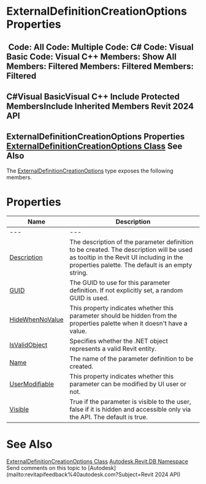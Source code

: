 # ExternalDefinitionCreationOptions Properties

﻿
 Code: All Code: Multiple Code: C# Code: Visual Basic Code: Visual C++  Members: Show All Members: Filtered Members: Filtered Members: Filtered   
---  
C#Visual BasicVisual C++
Include Protected MembersInclude Inherited Members
Revit 2024 API  
---  
ExternalDefinitionCreationOptions Properties  
[ExternalDefinitionCreationOptions Class](1cd9e425-23a3-04f8-c130-4d4a799abd13.md "ExternalDefinitionCreationOptions Class") See Also  
---  
The [ExternalDefinitionCreationOptions](1cd9e425-23a3-04f8-c130-4d4a799abd13.md "ExternalDefinitionCreationOptions Class") type exposes the following members.
# Properties
| Name | Description |
| --- | --- |
| --- | --- | --- |
| [Description](6872b1db-5f9e-72bb-b66f-b9c20f7cc597.md "Description Property") | The description of the parameter definition to be created. The description will be used as tooltip in the Revit UI including in the properties palette. The default is an empty string. |
| [GUID](c86d0033-8200-15ee-070c-d0a606ed3b2a.md "GUID Property") | The GUID to use for this parameter definition. If not explicitly set, a random GUID is used. |
| [HideWhenNoValue](2a3a90d6-cf4b-ae88-b587-612dc96c0bc2.md "HideWhenNoValue Property") | This property indicates whether this parameter should be hidden from the properties palette when it doesn't have a value. |
| [IsValidObject](6ae1426b-0034-4ad7-e380-b33493c5ca19.md "IsValidObject Property") | Specifies whether the .NET object represents a valid Revit entity. |
| [Name](e53f799e-fd7b-04b3-1a01-767896d6f89f.md "Name Property") | The name of the parameter definition to be created. |
| [UserModifiable](a4063402-872a-294c-184c-f445c195b91d.md "UserModifiable Property") | This property indicates whether this parameter can be modified by UI user or not. |
| [Visible](139a89a6-9544-4f29-a510-75ddf1367827.md "Visible Property") | True if the parameter is visible to the user, false if it is hidden and accessible only via the API. The default is true. |

# See Also
[ExternalDefinitionCreationOptions Class](1cd9e425-23a3-04f8-c130-4d4a799abd13.md "ExternalDefinitionCreationOptions Class")
[Autodesk.Revit.DB Namespace](87546ba7-461b-c646-cbb1-2cb8f5bff8b2.md "Autodesk.Revit.DB Namespace")
Send comments on this topic to [Autodesk](mailto:revitapifeedback%40autodesk.com?Subject=Revit 2024 API)